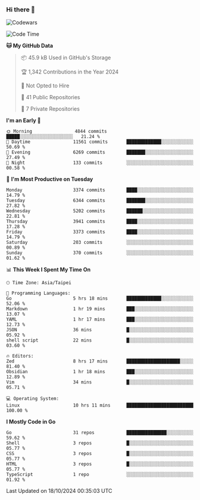 ### Hi there 👋

![Codewars](https://www.codewars.com/users/omegaatt36/badges/small)

<!--START_SECTION:waka-->
![Code Time](http://img.shields.io/badge/Code%20Time-2%2C855%20hrs-blue)

**🐱 My GitHub Data** 

> 📦 45.9 kB Used in GitHub's Storage 
 > 
> 🏆 1,342 Contributions in the Year 2024
 > 
> 🚫 Not Opted to Hire
 > 
> 📜 41 Public Repositories 
 > 
> 🔑 7 Private Repositories 
 > 
**I'm an Early 🐤** 

```text
🌞 Morning                4844 commits        █████░░░░░░░░░░░░░░░░░░░░   21.24 % 
🌆 Daytime                11561 commits       █████████████░░░░░░░░░░░░   50.69 % 
🌃 Evening                6269 commits        ███████░░░░░░░░░░░░░░░░░░   27.49 % 
🌙 Night                  133 commits         ░░░░░░░░░░░░░░░░░░░░░░░░░   00.58 % 
```
📅 **I'm Most Productive on Tuesday** 

```text
Monday                   3374 commits        ████░░░░░░░░░░░░░░░░░░░░░   14.79 % 
Tuesday                  6344 commits        ███████░░░░░░░░░░░░░░░░░░   27.82 % 
Wednesday                5202 commits        ██████░░░░░░░░░░░░░░░░░░░   22.81 % 
Thursday                 3941 commits        ████░░░░░░░░░░░░░░░░░░░░░   17.28 % 
Friday                   3373 commits        ████░░░░░░░░░░░░░░░░░░░░░   14.79 % 
Saturday                 203 commits         ░░░░░░░░░░░░░░░░░░░░░░░░░   00.89 % 
Sunday                   370 commits         ░░░░░░░░░░░░░░░░░░░░░░░░░   01.62 % 
```


📊 **This Week I Spent My Time On** 

```text
🕑︎ Time Zone: Asia/Taipei

💬 Programming Languages: 
Go                       5 hrs 18 mins       █████████████░░░░░░░░░░░░   52.06 % 
Markdown                 1 hr 19 mins        ███░░░░░░░░░░░░░░░░░░░░░░   13.07 % 
YAML                     1 hr 17 mins        ███░░░░░░░░░░░░░░░░░░░░░░   12.73 % 
JSON                     36 mins             █░░░░░░░░░░░░░░░░░░░░░░░░   05.92 % 
shell script             22 mins             █░░░░░░░░░░░░░░░░░░░░░░░░   03.60 % 

🔥 Editors: 
Zed                      8 hrs 17 mins       ████████████████████░░░░░   81.40 % 
Obsidian                 1 hr 18 mins        ███░░░░░░░░░░░░░░░░░░░░░░   12.89 % 
Vim                      34 mins             █░░░░░░░░░░░░░░░░░░░░░░░░   05.71 % 

💻 Operating System: 
Linux                    10 hrs 11 mins      █████████████████████████   100.00 % 
```

**I Mostly Code in Go** 

```text
Go                       31 repos            ███████████████░░░░░░░░░░   59.62 % 
Shell                    3 repos             █░░░░░░░░░░░░░░░░░░░░░░░░   05.77 % 
CSS                      3 repos             █░░░░░░░░░░░░░░░░░░░░░░░░   05.77 % 
HTML                     3 repos             █░░░░░░░░░░░░░░░░░░░░░░░░   05.77 % 
TypeScript               1 repo              ░░░░░░░░░░░░░░░░░░░░░░░░░   01.92 % 
```




 Last Updated on 18/10/2024 00:35:03 UTC
<!--END_SECTION:waka-->

<!--
**omegaatt36/omegaatt36** is a ✨ _special_ ✨ repository because its `README.md` (this file) appears on your GitHub profile.

Here are some ideas to get you started:

- 🔭 I’m currently working on ...
- 🌱 I’m currently learning ...
- 👯 I’m looking to collaborate on ...
- 🤔 I’m looking for help with ...
- 💬 Ask me about ...
- 📫 How to reach me: ...
- 😄 Pronouns: ...
- ⚡ Fun fact: ...
-->
